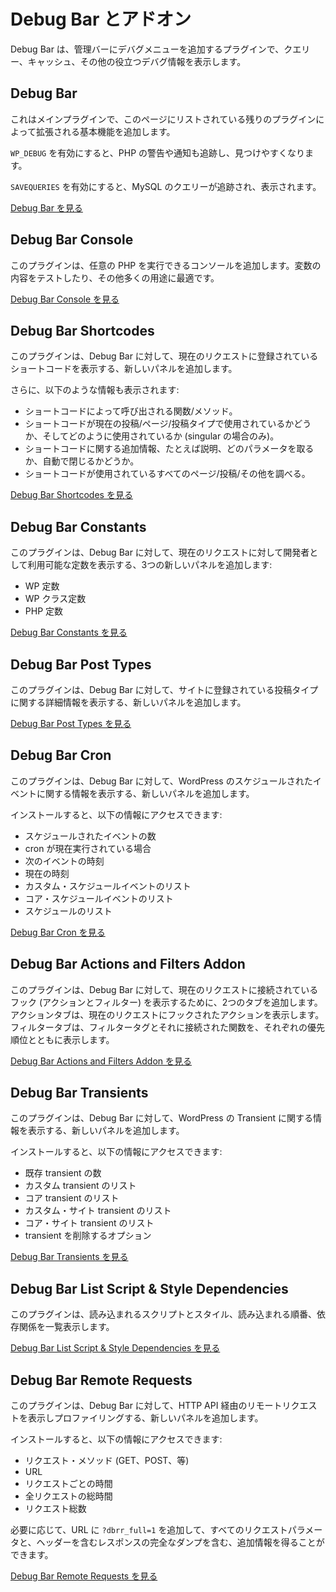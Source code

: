 <!--
# Debug Bar and Add-Ons
-->

# Debug Bar とアドオン

<!--
The Debug Bar is a plugin that adds a debug menu to the admin bar that shows query, cache, and other helpful debugging information.
-->

Debug Bar は、管理バーにデバグメニューを追加するプラグインで、クエリー、キャッシュ、その他の役立つデバグ情報を表示します。

## Debug Bar

<!--
This is the main plugin, adding the base functionality that is extended by the remaining plugins listed on this page.
-->

これはメインプラグインで、このページにリストされている残りのプラグインによって拡張される基本機能を追加します。

<!--
When `WP_DEBUG` is enabled it also tracks PHP Warnings and Notices to make them easier to find.
-->

`WP_DEBUG` を有効にすると、PHP の警告や通知も追跡し、見つけやすくなります。

<!--
When `SAVEQUERIES` is enabled the mysql queries are tracked and displayed.
-->

`SAVEQUERIES` を有効にすると、MySQL のクエリーが追跡され、表示されます。

<!--
[Visit Debug Bar](https://wordpress.org/plugins/debug-bar/)
-->

[Debug Bar を見る](https://ja.wordpress.org/plugins/debug-bar/)

## Debug Bar Console

<!--
This plugin adds a console in which you can run arbitrary PHP. This is excellent for testing the contents of variables, among many other uses.
-->

このプラグインは、任意の PHP を実行できるコンソールを追加します。変数の内容をテストしたり、その他多くの用途に最適です。

<!--
[Visit Debug Bar Console](https://wordpress.org/plugins/debug-bar-console/)
-->

[Debug Bar Console を見る](https://ja.wordpress.org/plugins/debug-bar-console/)

## Debug Bar Shortcodes

<!--
This plugin adds a new panel to the Debug Bar that displays the registered shortcodes for the current request.
-->

このプラグインは、Debug Bar に対して、現在のリクエストに登録されているショートコードを表示する、新しいパネルを追加します。

<!--
Additionally it will show you:
-->

さらに、以下のような情報も表示されます:

<!--
- Which function/method is called by the shortcode.
- Whether the shortcode is used on the current post/page/post type and how (only when on singular).
- Any additional information available about the shortcode, such as a description, which parameters it takes, whether or not it is self-closing.
- Find out all pages/posts/etc on which a shortcode is used.
-->

- ショートコードによって呼び出される関数/メソッド。
- ショートコードが現在の投稿/ページ/投稿タイプで使用されているかどうか、そしてどのように使用されているか (singular の場合のみ)。
- ショートコードに関する追加情報、たとえば説明、どのパラメータを取るか、自動で閉じるかどうか。
- ショートコードが使用されているすべてのページ/投稿/その他を調べる。

<!--
[Visit Debug Bar Shortcodes](https://wordpress.org/plugins/debug-bar-shortcodes/)
-->

[Debug Bar Shortcodes を見る](https://ja.wordpress.org/plugins/debug-bar-shortcodes/)

## Debug Bar Constants

<!--
This plugin adds three new panels to the Debug Bar that display the defined constants available to you as a developer for the current request:
-->

このプラグインは、Debug Bar に対して、現在のリクエストに対して開発者として利用可能な定数を表示する、3つの新しいパネルを追加します:

<!--
- WP Constants
- WP Class Constants
- PHP Constants
-->

- WP 定数
- WP クラス定数
- PHP 定数

<!--
[Visit Debug Bar Constants](https://wordpress.org/plugins/debug-bar-constants/)
-->

[Debug Bar Constants を見る](https://ja.wordpress.org/plugins/debug-bar-constants/)

## Debug Bar Post Types

<!--
This plugin adds a new panel to the Debug Bar that displays detailed information about the registered post types for your site.
-->

このプラグインは、Debug Bar に対して、サイトに登録されている投稿タイプに関する詳細情報を表示する、新しいパネルを追加します。

<!--
[Visit Debug Bar Post Types](https://wordpress.org/plugins/debug-bar-post-types/)
-->

[Debug Bar Post Types を見る](https://ja.wordpress.org/plugins/debug-bar-post-types/)

## Debug Bar Cron

<!--
This plugin adds a new panel in the Debug Bar displaying information about WordPress' scheduled events.
-->

このプラグインは、Debug Bar に対して、WordPress のスケジュールされたイベントに関する情報を表示する、新しいパネルを追加します。

<!--
Once installed, you will have access to the following information:
-->

インストールすると、以下の情報にアクセスできます:

<!--
- Number of scheduled events.
- If cron is currently running.
- Time of next event.
- Current time.
- List of custom scheduled events.
- List of core scheduled events.
- List of schedules.
-->

- スケジュールされたイベントの数
- cron が現在実行されている場合
- 次のイベントの時刻
- 現在の時刻
- カスタム・スケジュールイベントのリスト
- コア・スケジュールイベントのリスト
- スケジュールのリスト

<!--
[Visit Debug Bar Cron](https://wordpress.org/plugins/debug-bar-cron/)
-->

[Debug Bar Cron を見る](https://ja.wordpress.org/plugins/debug-bar-cron/)

## Debug Bar Actions and Filters Addon

<!--
This plugin adds two more tabs in the Debug Bar to display hooks (Actions and Filters) attached to the current request. Actions tab displays the actions hooked to current request. Filters tab displays the filter tags along with the functions attached to it with respective priority.
-->

このプラグインは、Debug Bar に対して、現在のリクエストに接続されているフック (アクションとフィルター) を表示するために、2つのタブを追加します。アクションタブは、現在のリクエストにフックされたアクションを表示します。フィルタータブは、フィルタータグとそれに接続された関数を、それぞれの優先順位とともに表示します。

<!--
[Visit Debug Bar Actions and Filters Addon](https://wordpress.org/plugins/debug-bar-actions-and-filters-addon/)
-->

[Debug Bar Actions and Filters Addon を見る](https://ja.wordpress.org/plugins/debug-bar-actions-and-filters-addon/)

## Debug Bar Transients

<!--
This plugin adds information about WordPress transients to a new panel in the Debug Bar.
-->

このプラグインは、Debug Bar に対して、WordPress の Transient に関する情報を表示する、新しいパネルを追加します。

<!--
Once installed, you will have access to the following information:
-->

インストールすると、以下の情報にアクセスできます:

<!--
- Number of existing transients.
- List of custom transients.
- List of core transients.
- List of custom site transients.
- List of core site transients.
- An option to delete a transient.
-->

- 既存 transient の数
- カスタム transient のリスト
- コア transient のリスト
- カスタム・サイト transient のリスト
- コア・サイト transient のリスト
- transient を削除するオプション

<!--
[Visit Debug Bar Transients](https://wordpress.org/plugins/debug-bar-transients/)
-->

[Debug Bar Transients を見る](https://ja.wordpress.org/plugins/debug-bar-transients/)

## Debug Bar List Script & Style Dependencies

<!--
This plugin lists scripts and styles that are loaded, in which order they're loaded, and what dependencies exist.
-->

このプラグインは、読み込まれるスクリプトとスタイル、読み込まれる順番、依存関係を一覧表示します。

<!--
[Visit Debug Bar List Script & Style Dependencies](https://wordpress.org/plugins/debug-bar-list-dependencies/)
-->

[Debug Bar List Script & Style Dependencies を見る](https://ja.wordpress.org/plugins/debug-bar-list-dependencies/)

<!--
## Debug Bar Remote Requests
-->

## Debug Bar Remote Requests

<!--
This plugin will add a new panel to Debug Bar that will display and profile remote requests made through the HTTP API.
-->

このプラグインは、Debug Bar に対して、HTTP API 経由のリモートリクエストを表示しプロファイリングする、新しいパネルを追加します。

<!--
Once installed, you will have access to the following information:
-->

インストールすると、以下の情報にアクセスできます:

<!--
- Request method (GET, POST, etc).
- URL.
- Time per request.
- Total time for all requests.
- Total number of requests.
-->

- リクエスト・メソッド (GET、POST、等)
- URL
- リクエストごとの時間
- 全リクエストの総時間
- リクエスト総数

<!--
Optionally, you can add `?dbrr_full=1` to your URL to get additional information, including all request parameters and a full dump of the response with headers.
-->

必要に応じて、URL に `?dbrr_full=1` を追加して、すべてのリクエストパラメータと、ヘッダーを含むレスポンスの完全なダンプを含む、追加情報を得ることができます。

<!--
[Visit Debug Bar Remote Requests](https://wordpress.org/plugins/debug-bar-remote-requests/)
-->

[Debug Bar Remote Requests を見る](https://ja.wordpress.org/plugins/debug-bar-remote-requests/)
